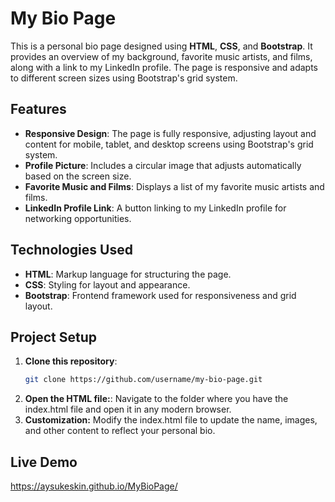 # My Bio Page

This is a personal bio page designed using **HTML**, **CSS**, and **Bootstrap**. It provides an overview of my background, favorite music artists, and films, along with a link to my LinkedIn profile. The page is responsive and adapts to different screen sizes using Bootstrap's grid system.

## Features

- **Responsive Design**: The page is fully responsive, adjusting layout and content for mobile, tablet, and desktop screens using Bootstrap's grid system.
- **Profile Picture**: Includes a circular image that adjusts automatically based on the screen size.
- **Favorite Music and Films**: Displays a list of my favorite music artists and films.
- **LinkedIn Profile Link**: A button linking to my LinkedIn profile for networking opportunities.

## Technologies Used

- **HTML**: Markup language for structuring the page.
- **CSS**: Styling for layout and appearance.
- **Bootstrap**: Frontend framework used for responsiveness and grid layout.

## Project Setup

1. **Clone this repository**:
   ```bash
   git clone https://github.com/username/my-bio-page.git
2. **Open the HTML file:**:
  Navigate to the folder where you have the index.html file and open it in any modern browser.
3. **Customization:**
  Modify the index.html file to update the name, images, and other content to reflect your personal bio.

## Live Demo

https://aysukeskin.github.io/MyBioPage/
